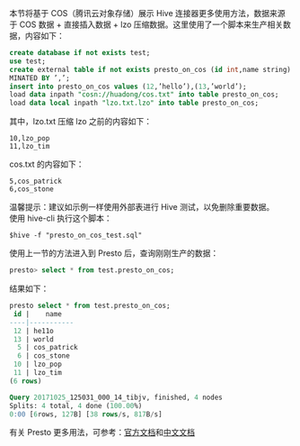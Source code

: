 本节将基于 COS（腾讯云对象存储）展示 Hive 连接器更多使用方法，数据来源于 COS 数据 + 直接插入数据 + lzo 压缩数据。这里使用了一个脚本来生产相关数据，内容如下：

``` sql
create database if not exists test;
use test;
create external table if not exists presto_on_cos (id int,name string) ROW FORMAT DELIMITED FIELDS TER
MINATED BY ’,’;
insert into presto_on_cos values (12,’hello’),(13,’world’);
load data inpath "cosn://huadong/cos.txt" into table presto_on_cos;
load data local inpath "lzo.txt.lzo" into table presto_on_cos;
```

其中，lzo.txt 压缩 lzo 之前的内容如下：

``` 
10,lzo_pop
11,lzo_tim
```

cos.txt 的内容如下：

```
5,cos_patrick
6,cos_stone
```

温馨提示：建议如示例一样使用外部表进行 Hive 测试，以免删除重要数据。  
使用 hive-cli 执行这个脚本：

``` shell
$hive -f "presto_on_cos_test.sql"
```

使用上一节的方法进入到 Presto 后，查询刚刚生产的数据：

``` sql
presto> select * from test.presto_on_cos;
```
结果如下：

``` sql
presto select * from test.presto_on_cos;
 id |    name
----|-----------
 12 | he11o
 13 | world
  5 | cos_patrick
  6 | cos_stone
 10 | lzo_pop
 11 | lzo_tim
(6 rows)

Query 20171025_125031_000_14_tibjv, finished, 4 nodes
Splits: 4 total, 4 done (100.00%)
0:00 [6rows, 127B] [38 rows/s, 817B/s]
```

有关 Presto 更多用法，可参考：[官方文档](https://prestodb.io/docs/current/)和[中文文档](http://prestodb-china.com/docs/current/index.html)

